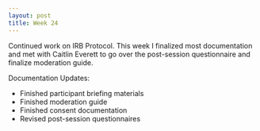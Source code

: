 ```yaml
---
layout: post
title: Week 24
---
```


Continued work on IRB Protocol. This week I finalized most documentation and met with Caitlin Everett to go over the post-session questionnaire and finalize moderation guide.

Documentation Updates:
- Finished participant briefing materials
- Finished moderation guide
- Finished consent documentation
- Revised post-session questionnaires